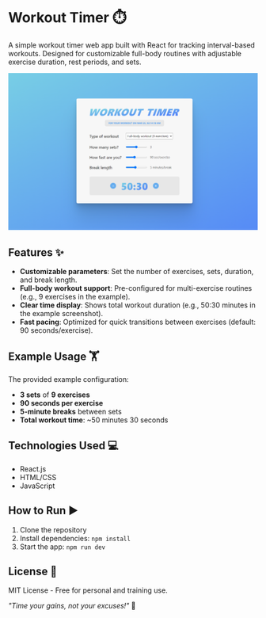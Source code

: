 # Workout Timer ⏱️

A simple workout timer web app built with React for tracking interval-based workouts. Designed for customizable full-body routines with adjustable exercise duration, rest periods, and sets.

![App Preview](/public/app-preview.png)

## Features ✨
- **Customizable parameters**: Set the number of exercises, sets, duration, and break length.
- **Full-body workout support**: Pre-configured for multi-exercise routines (e.g., 9 exercises in the example).
- **Clear time display**: Shows total workout duration (e.g., 50:30 minutes in the example screenshot).
- **Fast pacing**: Optimized for quick transitions between exercises (default: 90 seconds/exercise).

## Example Usage 🏋️
The provided example configuration:
- **3 sets** of **9 exercises**
- **90 seconds per exercise**
- **5-minute breaks** between sets
- **Total workout time**: ~50 minutes 30 seconds

## Technologies Used 💻
- React.js
- HTML/CSS
- JavaScript

## How to Run ▶️
1. Clone the repository
2. Install dependencies: `npm install`
3. Start the app: `npm run dev`

## License 📄
MIT License - Free for personal and training use.

*"Time your gains, not your excuses!"* 💪
